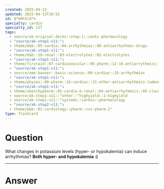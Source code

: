 ```yaml
---
created: 2025-04-13
updated: 2025-04-13T10:52
id: Q*hMtG(d*%
specialty: cardio
specialty_id: 117
tags:
  - source/ak-original-decks::step-1::zanki-pharmacology
  - "source/ak-step1-v11:": 
  - theme/b&b::05-cardio::04-arrhythmias::06-antiarrhythmic-drugs
  - "source/ak-step1-v11:": 
  - theme/b&b::19-renal::03-electrolytes::01-electrolytes
  - "source/ak-step1-v11:": 
  - theme/firstaid::07-cardiovascular::05-pharm::12-16-antiarrythmics::16-class-5-other-antiarrhythmics
  - "source/ak-step1-v11:": 
  - source/ome-banner::basic-science::09-cardiac::25-arrhythmias
  - "source/ak-step1-v11:": 
  - theme/physeo::09-pharm::10-cardiac::21-other-antiarrhythmics-(adenosine-and-magnesium)
  - "source/ak-step1-v11:": 
  - theme/sketchypharm::02-cardio-&-renal::04-antiarrhythmics::05-class-v
  - source/ak-step1-v11::^other::^highyield::1-highyield
  - source/ak-step1-v11::^systems::cardio::pharmacology
  - "source/ak-step2-v11:": 
  - theme/b&b::01-cardiology::pharm::cvs-pharm-2"
type: flashcard
---
```


# Question
What changes in potassium levels (hyper- or hypokalemia) can induce arrhythmias?    **Both hyper- and hypokalemia :)**

---

# Answer
